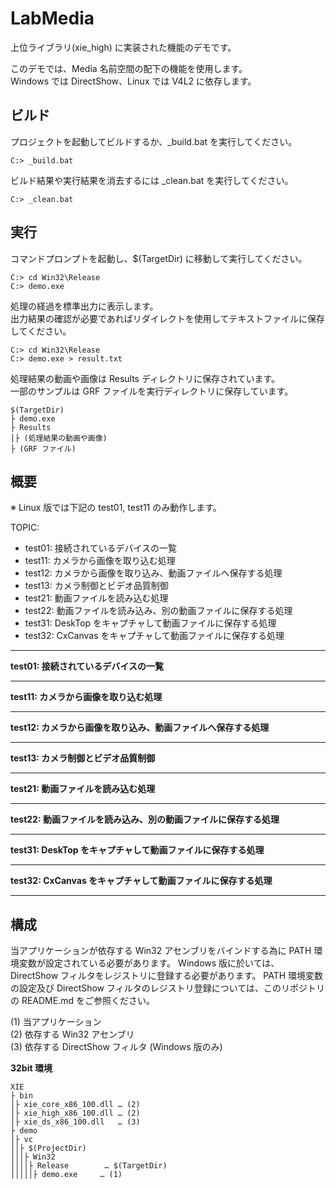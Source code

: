 LabMedia
===

上位ライブラリ(xie_high) に実装された機能のデモです。  

このデモでは、Media 名前空間の配下の機能を使用します。  
Windows では DirectShow、Linux では V4L2 に依存します。  

## ビルド

プロジェクトを起動してビルドするか、\_build.bat を実行してください。  

	C:> _build.bat

ビルド結果や実行結果を消去するには \_clean.bat を実行してください。  

	C:> _clean.bat


## 実行

コマンドプロンプトを起動し、$(TargetDir) に移動して実行してください。  

	C:> cd Win32\Release  
	C:> demo.exe  


処理の経過を標準出力に表示します。  
出力結果の確認が必要であればリダイレクトを使用してテキストファイルに保存してください。  

	C:> cd Win32\Release  
	C:> demo.exe > result.txt  

処理結果の動画や画像は Results ディレクトリに保存されています。  
一部のサンプルは GRF ファイルを実行ディレクトリに保存しています。  

	$(TargetDir)
	├ demo.exe
	├ Results
	│├ (処理結果の動画や画像)
	├ (GRF ファイル)


## 概要

※ Linux 版では下記の test01, test11 のみ動作します。

TOPIC:  

- test01: 接続されているデバイスの一覧
- test11: カメラから画像を取り込む処理
- test12: カメラから画像を取り込み、動画ファイルへ保存する処理
- test13: カメラ制御とビデオ品質制御
- test21: 動画ファイルを読み込む処理
- test22: 動画ファイルを読み込み、別の動画ファイルに保存する処理
- test31: DeskTop をキャプチャして動画ファイルに保存する処理
- test32: CxCanvas をキャプチャして動画ファイルに保存する処理

----

**test01: 接続されているデバイスの一覧**  

----

**test11: カメラから画像を取り込む処理**  

----

**test12: カメラから画像を取り込み、動画ファイルへ保存する処理**  

----

**test13: カメラ制御とビデオ品質制御**  

----

**test21: 動画ファイルを読み込む処理**  

----

**test22: 動画ファイルを読み込み、別の動画ファイルに保存する処理**  

----

**test31: DeskTop をキャプチャして動画ファイルに保存する処理**  

----

**test32: CxCanvas をキャプチャして動画ファイルに保存する処理**  

----

## 構成

当アプリケーションが依存する Win32 アセンブリをバインドする為に PATH 環境変数が設定されている必要があります。
Windows 版に於いては、DirectShow フィルタをレジストリに登録する必要があります。
PATH 環境変数の設定及び DirectShow フィルタのレジストリ登録については、このリポジトリの README.md をご参照ください。  

(1) 当アプリケーション  
(2) 依存する Win32 アセンブリ  
(3) 依存する DirectShow フィルタ (Windows 版のみ)  

**32bit 環境**  

	XIE  
	├ bin  
	│├ xie_core_x86_100.dll … (2)  
	│├ xie_high_x86_100.dll … (2)  
	│├ xie_ds_x86_100.dll   … (3)  
	├ demo  
	│├ vc  
	││├ $(ProjectDir)  
	│││├ Win32  
	││││├ Release        … $(TargetDir)
	│││││├ demo.exe     … (1)  
